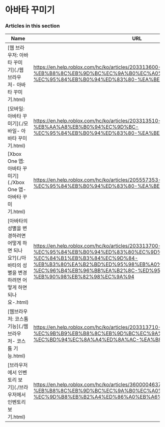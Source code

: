 # 아바타 꾸미기  
### Articles in this section
Name|URL
-|-
[웹 브라우저: 아바타 꾸미기](./웹 브라우저- 아바타 꾸미기.html) |https://en.help.roblox.com/hc/ko/articles/203313600-%EC%9B%B9-%EB%B8%8C%EB%9D%BC%EC%9A%B0%EC%A0%80-%EC%95%84%EB%B0%94%ED%83%80-%EA%BE%B8%EB%AF%B8%EA%B8%B0
[모바일: 아바타 꾸미기](./모바일- 아바타 꾸미기.html) |https://en.help.roblox.com/hc/ko/articles/203313510-%EB%AA%A8%EB%B0%94%EC%9D%BC-%EC%95%84%EB%B0%94%ED%83%80-%EA%BE%B8%EB%AF%B8%EA%B8%B0
[Xbox One 앱: 아바타 꾸미기](./Xbox One 앱- 아바타 꾸미기.html) |https://en.help.roblox.com/hc/ko/articles/205557353-Xbox-One-%EC%95%B1-%EC%95%84%EB%B0%94%ED%83%80-%EA%BE%B8%EB%AF%B8%EA%B8%B0
[아바타의 성별을 변경하려면 어떻게 하면 되나요?](./아바타의 성별을 변경하려면 어떻게 하면 되나요-.html) |https://en.help.roblox.com/hc/ko/articles/203313700-%EC%95%84%EB%B0%94%ED%83%80%EC%9D%98-%EC%84%B1%EB%B3%84%EC%9D%84-%EB%B3%80%EA%B2%BD%ED%95%98%EB%A0%A4%EB%A9%B4-%EC%96%B4%EB%96%BB%EA%B2%8C-%ED%95%98%EB%A9%B4-%EB%90%98%EB%82%98%EC%9A%94
[웹브라우저: 코스튬 기능](./웹브라우저- 코스튬 기능.html) |https://en.help.roblox.com/hc/ko/articles/203313710-%EC%9B%B9%EB%B8%8C%EB%9D%BC%EC%9A%B0%EC%A0%80-%EC%BD%94%EC%8A%A4%ED%8A%AC-%EA%B8%B0%EB%8A%A5
[브라우저에서 인벤토리 보기](./브라우저에서 인벤토리 보기.html) |https://en.help.roblox.com/hc/ko/articles/360000463726-%EB%B8%8C%EB%9D%BC%EC%9A%B0%EC%A0%80%EC%97%90%EC%84%9C-%EC%9D%B8%EB%B2%A4%ED%86%A0%EB%A6%AC-%EB%B3%B4%EA%B8%B0